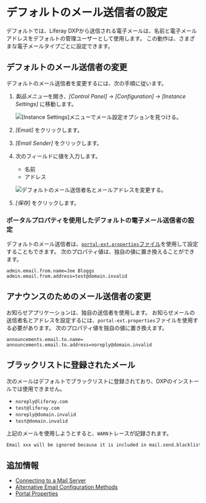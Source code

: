 # デフォルトのメール送信者の設定

デフォルトでは、Liferay DXPから送信される電子メールは、名前と電子メールアドレスをデフォルトの管理ユーザーとして使用します。 この動作は、さまざまな電子メールタイプごとに設定できます。

## デフォルトのメール送信者の変更

デフォルトのメール送信者を変更するには、次の手順に従います。

1.  *製品メニュー*を開き、*[Control Panel]* → *[Configuration]* → *[Instance Settings]* に移動します。

    ![[Instance Settings]メニューでメール設定オプションを見つける。](./configuring-default-email-senders/images/01.png)

2.  *[Email]* をクリックします。

3.  *[Email Sender]* をクリックします。

4.  次のフィールドに値を入力します。

      - 名前
      - アドレス

    ![デフォルトのメール送信者名とメールアドレスを変更する。](./configuring-default-email-senders/images/02.png)

5.  *[保存]* をクリックします。

### ポータルプロパティを使用したデフォルトの電子メール送信者の設定

デフォルトのメール送信者は、[`portal-ext.properties`ファイル](../../reference/portal-properties.md)を使用して設定することもできます。 次のプロパティ値は、独自の値に置き換えることができます。

``` properties
admin.email.from.name=Joe Bloggs
admin.email.from.address=test@domain.invalid
```

## アナウンスのためのメール送信者の変更

お知らせアプリケーションは、独自の送信者を使用します。 お知らせメールの送信者名とアドレスを設定するには、`portal-ext.properties`ファイルを使用する必要があります。 次のプロパティ値を独自の値に置き換えます。

``` properties
announcements.email.to.name=
announcements.email.to.address=noreply@domain.invalid
```

## ブラックリストに登録されたメール

次のメールはデフォルトでブラックリストに登録されており、DXPのインストールでは使用できません。

  - `noreply@liferay.com`
  - `test@liferay.com`
  - `noreply@domain.invalid`
  - `test@domain.invalid`

上記のメールを使用しようとすると、`WARN`トレースが記録されます。

``` bash
Email xxx will be ignored because it is included in mail.send.blacklist
```

## 追加情報

  - [Connecting to a Mail Server](./connecting-to-a-mail-server.md)
  - [Alternative Email Configuration Methods](./alternative-email-configuration-methods.md)
  - [Portal Properties](../../reference/portal-properties.md)
